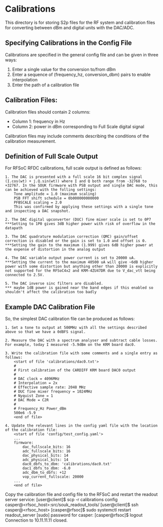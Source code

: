 # Calibrations

This directory is for storing S2p files for the RF system and calibration files for converting between dBm and digital units with the DAC/ADC.

## Specifying Calibrations in the Config File

Calibrations are specified in the general config file and can be given in three ways:
1. Enter a single value for the conversion to/from dBm
2. Enter a sequence of (frequency_hz, conversion_dbm) pairs to enable interpolation
3. Enter the path of a calibration file

## Calibration Files:

Calibration files should contain 2 columns:
-  Column 1: frequency in Hz
-  Column 2: power in dBm corresponding to Full Scale digital signal

Calibration files may include comments describing the conditions of the
calibration measurement.



## Definition of Full Scale Output

For RFSoC RFDC calibrations, full scale output is defined as follows:

    1. The DAC is presented with a full scale 16 bit complex signal (I.cos(wt) + j.Q.sin(wt)) where I and Q both range from -32768 to +32767. In the SOUK firmware with PSB output and single DAC mode, this can be achieved with the folling settings:
        Tone amplitude = 1.0 (maximum scaling)
        PSB FFT shift schedule = 0b000000000000
        PFBSCALE scaling = 2.0
        This was confirmed by applying these settings with a single tone and inspecting a DAC snapshot.

    2. The DAC digital upconverter (DUC) fine mixer scale is set to 0P7
    ***Setting to 1P0 gives 3dB higher power with risk of overflow in the datapath

    3. The DAC quadrature modulation correction (QMC) gain/offset correction is disabled or the gain is set to 1.0 and offset is 0.
    ***Setting the gain to the maximum (1.999) gives 6dB higher power at the expense of distortion in the analog output

    4. The DAC variable output power current is set to 20000 uA.
    ***Setting the current to the maximum 40500 uA will give ~6dB higher power with some distortion but anything other than 20000 is explicitly not supported for the RFSoC4x2 and KRM-4ZU47DR due to V_dac_vtt being connected to 2.5V.

    5. The DAC inverse sinc filters are disabled.
    *** maybe 1dB power is gained near the band edges if this enabled so shouldn't affect the calibration too badly

## Example DAC Calibration File

So, the simplest DAC calibration file can be produced as follows:

    1. Set a tone to output at 500MHz with all the settings described above so that we have a 0dBFS signal.

    2. Measure the DAC with a spectrum analyser and subtract cable losses. For example, today I measured -5.9dBm on the KRM board dac0.

    3. Write the calibration file with some comments and a single entry as follows:
        <start of file 'calibrations/dac0.txt'>
        #
        # First calibration of the CARDIFF KRM board DAC0 output
        #
        # DAC clock = 4096MHz
        # Interpolation = 2x
        # Effective sample rate: 2048 MHz
        # DUC fine mixer frequency = 1024MHz
        # Nyquist Zone = 1
        # DAC Mode = C2R
        #
        # Frequency_Hz Power_dBm
        500e6 -5.9
        <end of file>

    4. Update the relevant lines in the config yaml file with the location of the calibration file:
        <start of file 'config/test_config.yaml'>
        ...
        firmware:
            dac_fullscale_bits: 16
            adc_fullscale_bits: 16
            dac_physical_bits: 14
            adc_physical_bits: 14
            dac0_dbfs_to_dbm: 'calibrations/dac0.txt'
            dac1_dbfs_to_dbm: -6.0
            adc_dbm_to_dbfs: +12
            vop_current_fullscale: 20000
        ...
        <end of file>

Copy the calibration file and config file to the RFSoC and restart the readout server service:
    [user@client]$ scp -r calibrations config casper@<rfsoc_host>:src/souk_readout_tools/
    [user@client]$ ssh casper@<rfsoc_host>
    [casper@rfsoc]$ sudo systemctl restart readout_server
    [sudo] password for casper:
    [casper@rfsoc]$ logout
    Connection to 10.11.11.11 closed.

